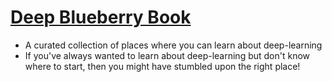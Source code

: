 # [Deep Blueberry Book](https://mithi.github.io/deep-blueberry/)
- A curated collection of places where you can learn about deep-learning
- If you've always wanted to learn about deep-learning but don't know where to start,
then you might have stumbled upon the right place!
